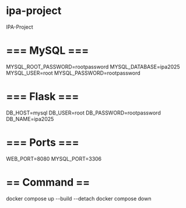 # ipa-project
IPA-Project

# === MySQL ===
MYSQL_ROOT_PASSWORD=rootpassword
MYSQL_DATABASE=ipa2025
MYSQL_USER=root
MYSQL_PASSWORD=rootpassword

# === Flask ===
DB_HOST=mysql
DB_USER=root
DB_PASSWORD=rootpassword
DB_NAME=ipa2025

# === Ports ===
WEB_PORT=8080
MYSQL_PORT=3306

# == Command ==
docker compose up --build --detach
docker compose down